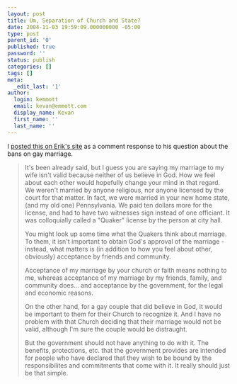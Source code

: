 ```yaml
---
layout: post
title: Um, Separation of Church and State?
date: 2004-11-03 19:59:09.000000000 -05:00
type: post
parent_id: '0'
published: true
password: ''
status: publish
categories: []
tags: []
meta:
  _edit_last: '1'
author:
  login: kemmott
  email: kevan@emmott.com
  display_name: Kevan
  first_name: ''
  last_name: ''
---
```

<p>I <a href="http://nslog.com/archives/2004/11/03/qotd_marriage.php">posted this on Erik's site</a> as a comment response to his question about the bans on gay marriage.</p>
<blockquote><p>It's been already said, but I guess you are saying my marriage to my wife isn't valid because neither of us believe in God. How we feel about each other would hopefully change your mind in that regard. We weren't married by anyone religious, nor anyone licensed by the court for that matter. In fact, we were married in your new home state, (and my old one) Pennsylvania. We paid ten dollars more for the license, and had to have two witnesses sign instead of one officiant. It was colloquially called a "Quaker" license by the person at city hall.</p>
<p>You might look up some time what the Quakers think about marriage. To them, it isn't important to obtain God's approval of the marriage - instead, what matters is (in addition to how you feel about other, obviously) acceptance by friends and community.</p>
<p>Acceptance of my marriage by your church or faith means nothing to me, whereas acceptance of my marriage by my friends, family, and community does... and acceptance by the government, for the legal and economic reasons.</p>
<p>On the other hand, for a gay couple that did believe in God, it would be important to them for their Church to recognize it. And I have no problem with that Church deciding that their marriage would not be valid, although I'm sure the couple would be distraught.</p>
<p>But the government should not have anything to do with it. The benefits, protections, etc. that the government provides are intended for people who have declared that they wish to be bound by the responsibilites and commitments that come with it. It really should just be that simple.</p></blockquote>

